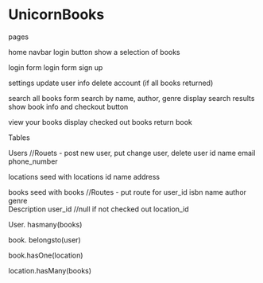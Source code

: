 # UnicornBooks

pages

home
  navbar
     login button
  show a selection of books

login
  form login
  form sign up

settings
  update user info
  delete account (if all books returned)

search all books
  form search by name, author, genre
  display search results
    show book info and checkout button

view your books
  display checked out books
    return book


Tables

Users //Rouets - post new user, put change user, delete user
   id
   name
   email
   phone_number


locations seed with locations
   id
   name
   address

books  seed with books  //Routes - put route for user_id
   isbn
   name
   author
   genre   
   Description
   user_id  //null if not checked out
   location_id


   User. hasmany(books)

   book. belongsto(user)

   book.hasOne(location)

   location.hasMany(books)